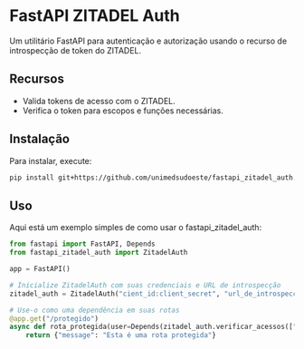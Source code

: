 # FastAPI ZITADEL Auth

Um utilitário FastAPI para autenticação e autorização usando o recurso de introspecção de token do ZITADEL.

## Recursos

- Valida tokens de acesso com o ZITADEL.
- Verifica o token para escopos e funções necessárias.

## Instalação

Para instalar, execute:

```bash
pip install git+https://github.com/unimedsudoeste/fastapi_zitadel_auth.git
```

## Uso

Aqui está um exemplo simples de como usar o fastapi_zitadel_auth:

```python
from fastapi import FastAPI, Depends
from fastapi_zitadel_auth import ZitadelAuth

app = FastAPI()

# Inicialize ZitadelAuth com suas credenciais e URL de introspecção
zitadel_auth = ZitadelAuth("cient_id:client_secret", "url_de_introspeccao")

# Use-o como uma dependência em suas rotas
@app.get("/protegido")
async def rota_protegida(user=Depends(zitadel_auth.verificar_acessos(["read:protected"]))):
    return {"message": "Esta é uma rota protegida"}
```
